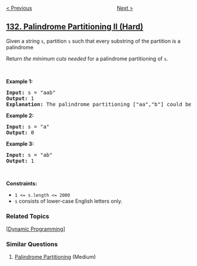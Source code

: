 <!--|This file generated by command(leetcode description); DO NOT EDIT.    |-->
<!--+----------------------------------------------------------------------+-->
<!--|@author    openset <openset.wang@gmail.com>                           |-->
<!--|@link      https://github.com/openset                                 |-->
<!--|@home      https://github.com/openset/leetcode                        |-->
<!--+----------------------------------------------------------------------+-->

[< Previous](../palindrome-partitioning "Palindrome Partitioning")
　　　　　　　　　　　　　　　　
[Next >](../clone-graph "Clone Graph")

## [132. Palindrome Partitioning II (Hard)](https://leetcode.com/problems/palindrome-partitioning-ii "分割回文串 II")

<p>Given a string <code>s</code>, partition <code>s</code> such that every substring of the partition is a palindrome</p>

<p>Return <em>the minimum cuts needed</em> for a palindrome partitioning of <code>s</code>.</p>

<p>&nbsp;</p>
<p><strong>Example 1:</strong></p>

<pre>
<strong>Input:</strong> s = &quot;aab&quot;
<strong>Output:</strong> 1
<strong>Explanation:</strong> The palindrome partitioning [&quot;aa&quot;,&quot;b&quot;] could be produced using 1 cut.
</pre>

<p><strong>Example 2:</strong></p>

<pre>
<strong>Input:</strong> s = &quot;a&quot;
<strong>Output:</strong> 0
</pre>

<p><strong>Example 3:</strong></p>

<pre>
<strong>Input:</strong> s = &quot;ab&quot;
<strong>Output:</strong> 1
</pre>

<p>&nbsp;</p>
<p><strong>Constraints:</strong></p>

<ul>
	<li><code>1 &lt;= s.length &lt;= 2000</code></li>
	<li><code>s</code> consists of lower-case English letters only.</li>
</ul>

### Related Topics
  [[Dynamic Programming](../../tag/dynamic-programming/README.md)]

### Similar Questions
  1. [Palindrome Partitioning](../palindrome-partitioning) (Medium)
